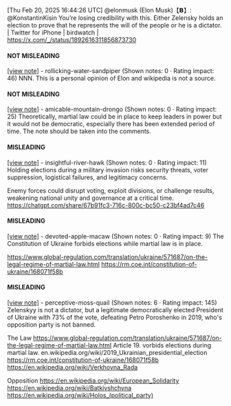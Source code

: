 [Thu Feb 20, 2025 16:44:26 UTC] @elonmusk (Elon Musk)【𝗕】: @KonstantinKisin You’re losing credibility with this.  Either Zelensky holds an election to prove that he represents the will of the people or he is a dictator. | Twitter for iPhone | birdwatch | https://x.com/_/status/1892616311856873730

#### NOT MISLEADING

[[view note]](https://x.com/i/birdwatch/n/1892650876185280516) - rollicking-water-sandpiper (Shown notes: 0 · Rating impact: 46)
NNN. This is a personal opinion of Elon and wikipedia is not a source. 

#### NOT MISLEADING

[[view note]](https://x.com/i/birdwatch/n/1892749210120048941) - amicable-mountain-drongo (Shown notes: 0 · Rating impact: 25)
Theoretically, martial law could be in place to keep leaders in power but it would not be democratic, especially there has been extended period of time. The note should be taken into the comments.

#### MISLEADING

[[view note]](https://x.com/i/birdwatch/n/1893101873667731915) - insightful-river-hawk (Shown notes: 0 · Rating impact: 11)
Holding elections during a military invasion risks security threats, voter suppression, logistical failures, and legitimacy concerns.

Enemy forces could disrupt voting, exploit divisions, or challenge results, weakening national unity and governance at a critical time.
https://chatgpt.com/share/67b91fc3-716c-800c-bc50-c23bf4ad7c46

#### MISLEADING

[[view note]](https://x.com/i/birdwatch/n/1892684099904528582) - devoted-apple-macaw (Shown notes: 0 · Rating impact: 9)
The Constitution of Ukraine forbids elections while martial law is in place. 

https://www.global-regulation.com/translation/ukraine/571687/on-the-legal-regime-of-martial-law.html
https://rm.coe.int/constitution-of-ukraine/168071f58b

#### MISLEADING

[[view note]](https://x.com/i/birdwatch/n/1892642296853668279) - perceptive-moss-quail (Shown notes: 6 · Rating impact: 145)
Zelenskyy is not a dictator, but a legitimate democratically elected President of Ukraine with 73% of the vote, defeating Petro Poroshenko in 2019, who's opposition party is not banned. 

The Law https://www.global-regulation.com/translation/ukraine/571687/on-the-legal-regime-of-martial-law.html Article 19. vorbids elections during martial law. 
en.wikipedia.org/wiki/2019_Ukrainian_presidential_election
https://rm.coe.int/constitution-of-ukraine/168071f58b
https://en.wikipedia.org/wiki/Verkhovna_Rada

Opposition
https://en.wikipedia.org/wiki/European_Solidarity
https://en.wikipedia.org/wiki/Batkivshchyna
https://en.wikipedia.org/wiki/Holos_(political_party)

